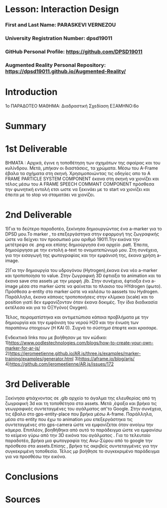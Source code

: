 # Lesson: Interaction Design

### First and Last Name: PARASKEVI VERNEZOU
### University Registration Number: dpsd19011
### GitHub Personal Profile: https://github.com/DPSD19011
### Augmented Reality Personal Repository: https://dpsd19011.github.io/Augmented-Reality/

# Introduction

1o ΠΑΡΑΔΟΤΕΟ
ΜΑΘΗΜΑ: Διαδραστική Σχεδίαση
ΕΞΑΜΗΝΟ:6o



# Summary


# 1st Deliverable
ΒΗΜΑΤΑ :
Αρχικά, έγινε η τοποθέτηση των σχημάτων της σφαίρας και του κυλίνδρου. Μετά, μπήκαν οι διαστάσεις, τα χρώματα. Μέσω του A-Frame έβαλα τα σχήματα στη σκηνή.
Χρησιμοποιώντας τις οδηγίες απο το A FRAME PARTICLE SYSTEM COMPONENT έκανα στη σκηνή να χιονίζει και τέλος μέσω του  A FRAME SPEECH COMMANT COMPONENT πρόσθεσα την φωνητική εντολή ετσι ωστε να ξεκινάει με το start να χιονίζει και  έπειτα με το stop να σταματάει να χιονίζει.



# 2nd Deliverable

1)Για το δεύτερο παραδοτέο, ξεκίνησα δημιουργώντας ένα a-marker για το DPSD μου.Το marker , το επεξεργάστηκα στην εφαρμογή της ζωγραφικής ώστε να δείχνει τον προσωπικό μου αριθμό 19011.Την εικόνα την μετέτρεψα σε .png και επίσης δημιούργησα ένα αρχείο .patt. Έπειτα, δημιούργησα με την εντολή a-text το ονοματεπώνυμό μου. Στη συνέχεια, για την εισαγωγή της φωτογραφίας και την εμφάνισή της, έκανα χρήση a-image.

2)Για την δημιουργία του υδρογόνου (Hytrogen),έκανα ένα νέο a-marker και τροποποίησα το value. Στην ζωγραφική 3D έφτιαξα τα animation και τα έκανα save στα assets με την μορφή .jlb. Στην συνέχεια, έφτιαξα ένα a-image μέσα στο marker ώστε να φαίνεται το πλαισιο του HYdrogen (φωτο). Πρόσθεσα a-entity στο marker ώστε να καλέσω το  aassets του Hydrogen. Παράλληλα, έκανα κάποιες τροποποιήσεις στην κλίμακα (scale) και το position γιατί δεν εμφανίζονταν όταν έκανα δοκιμές.
Την ίδια διαδικασία εκτέλεσα και για το ΟΞΥγόνο( Oxygen).

Τέλος, πειραματίστηκα και αντιμετώπισα κάποια προβλήματα με την δημιουργία και την εμφάνιση του νερού H20 και την ένωση των παραπάνω στοιχειων (H ΚΑΙ 0). 
Συχνά το σύστημσ έπεφτε κκαι κρασαρε.

Ενδεικτικά links που με βοήθησαν με τον κώδικα:
1)https://www.oodlestechnologies.com/blogs/how-to-create-your-own-marker-for-ar-js/
2)https://jeromeetienne.github.io/AR.js/three.js/examples/marker-training/examples/generator.html
3)https://aframe.io/blog/arjs/
4)https://github.com/jeromeetienne/AR.js/issues/172





# 3rd Deliverable 

Ξεκίνησα φτιάχνοντας σε .glb αρχείο το άγαλμα της ελευθερίας από τη ζωγραφική 3d και τη τοποθέτησα στα assets. Μετά ,έψαξα και βρήκα τις γεωγραφικές συντεταγμένες του αγάλματος απ'το Google. Στην συνέχεια, τις έβαλα στο gps-entity-place που βρήκα μέσω A-frame. Παράλληλα, μέσα στο entity που έχω το animation μου επεξεργάστηκα τις συντεταγμένες στο gps-camera ώστε να εμφανίζεται όταν ανοίγω την κάμερα. Επιπλέον, βοηθήθηκα από  αυτό το παράδειγμα ώστε να εμφανίσω το κείμενο γύρω από την 3D εικόνα του αγάλματος .
Για το τελευταίο παραδοτέο, βρήκα μια φωτογραφία της Ανω-Σύρου από το google την πρόσθεσα στα assets.Επίσης , βρήκα τις ακριβείς συντεταγμένες για την συγκεκριμένη τοποθεσία. Τέλος μρ βοήθησε το συγκεκριμένο παράδειγμα για να προσθέσω την εικόνα.



# Conclusions


# Sources
